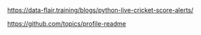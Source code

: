 https://data-flair.training/blogs/python-live-cricket-score-alerts/


https://github.com/topics/profile-readme
